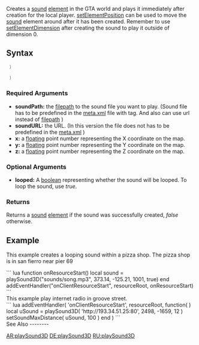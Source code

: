 Creates a [sound](/sound.md "wikilink") [element](/element.md "wikilink") in the GTA world and plays it immediately after creation for the local player. [setElementPosition](/setElementPosition.md "wikilink") can be used to move the [sound](/sound.md "wikilink") element around after it has been created. Remember to use [setElementDimension](/setElementDimension.md "wikilink") after creating the sound to play it outside of dimension 0.

Syntax
------

``` lua
 )
```

``` lua
 )
```

### Required Arguments

-   **soundPath:** the [filepath](/filepath.md "wikilink") to the sound file you want to play. (Sound file has to be predefined in the [meta.xml](/meta.xml.md "wikilink") file with <file /> tag. And also can use url instead of [filepath](/filepath.md "wikilink") )
-   **soundURL:** the URL. (In this version the file does not has to be predefined in the [meta.xml](/meta.xml.md "wikilink") )
-   **x:** a [floating](/float.md "wikilink") point number representing the X coordinate on the map.
-   **y:** a [floating](/float.md "wikilink") point number representing the Y coordinate on the map.
-   **z:** a [floating](/float.md "wikilink") point number representing the Z coordinate on the map.

### Optional Arguments

-   **looped:** A [boolean](/boolean.md "wikilink") representing whether the sound will be looped. To loop the sound, use *true*.

### Returns

Returns a [sound](/sound.md "wikilink") [element](/element.md "wikilink") if the sound was successfully created, *false* otherwise.

Example
-------

This example creates a looping sound within a pizza shop. The pizza shop is in san fierro near pier 69

<section name="Example" class="client" show="true">
``` lua
function onResourceStart()
    local sound = playSound3D("sounds/song.mp3", 373.14, -125.21, 1001, true) 
end
addEventHandler("onClientResourceStart", resourceRoot, onResourceStart)
```

</section>
This example play internet radio in groove street.

<section name="Example 2" class="client" show="true" >
``` lua
addEventHandler( 'onClientResourceStart', resourceRoot,
    function( )
        local uSound = playSound3D( 'http://193.34.51.25:80', 2498, -1659, 12 ) 
        setSoundMaxDistance( uSound, 100 )
    end
)
```

</section>
See Also
--------

[AR:playSound3D](/AR:playSound3D.md "wikilink") [DE:playSound3D](/DE:playSound3D.md "wikilink") [RU:playSound3D](/RU:playSound3D.md "wikilink")
